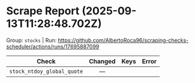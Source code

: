 # Scrape Report (2025-09-13T11:28:48.702Z)

Group: `stocks`  |  Run: https://github.com/AlbertoRoca96/scraping-checks-scheduler/actions/runs/17695887099

| Check | Changed | Keys | Error |
|---|:---:|:--|:--|
| `stock_ntdoy_global_quote` | — |  |  |
